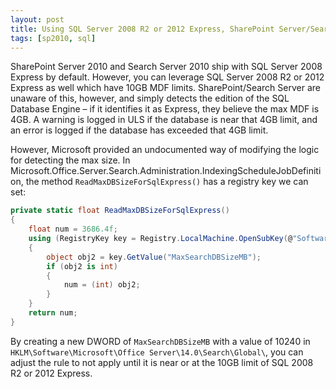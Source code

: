 ```yaml
---
layout: post
title: Using SQL Server 2008 R2 or 2012 Express, SharePoint Server/Search Server 2010 claims the CrawlStore database is near the 4GB limit
tags: [sp2010, sql]
---
```


SharePoint Server 2010 and Search Server 2010 ship with SQL Server 2008 Express by default.  However, you can leverage SQL Server 2008 R2 or 2012 Express as well which have 10GB MDF limits.  SharePoint/Search Server are unaware of this, however, and simply detects the edition of the SQL Database Engine – if it identifies it as Express, they believe the max MDF is 4GB.  A warning is logged in ULS if the database is near that 4GB limit, and an error is logged if the database has exceeded that 4GB limit.

However, Microsoft provided an undocumented way of modifying the logic for detecting the max size.  In Microsoft.Office.Server.Search.Administration.IndexingScheduleJobDefinition, the method `ReadMaxDBSizeForSqlExpress()` has a registry key we can set:

```csharp
private static float ReadMaxDBSizeForSqlExpress()
{
    float num = 3686.4f;
    using (RegistryKey key = Registry.LocalMachine.OpenSubKey(@"Software\Microsoft\Office Server\14.0\Search\Global"))
    {
        object obj2 = key.GetValue("MaxSearchDBSizeMB");
        if (obj2 is int)
        {
            num = (int) obj2;
        }
    }
    return num;
}
```

By creating a new DWORD of `MaxSearchDBSizeMB` with a value of 10240 in `HKLM\Software\Microsoft\Office Server\14.0\Search\Global\`, you can adjust the rule to not apply until it is near or at the 10GB limit of SQL 2008 R2 or 2012 Express.
